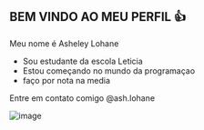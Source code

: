 ## BEM VINDO AO MEU PERFIL 👍
Meu nome é Asheley Lohane

- Sou estudante da escola Leticia
- Estou começando no mundo da programaçao
- faço por nota na media

Entre em contato comigo 
@ash.lohane


![image](https://github.com/user-attachments/assets/011f41c0-dbbe-4b9b-a0e1-0110d55da446)
